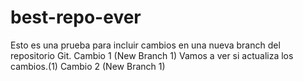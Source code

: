 # best-repo-ever
Esto es una prueba para incluir cambios en una nueva branch del repositorio Git.
Cambio 1 (New Branch 1)
Vamos a ver si actualiza los cambios.(1)
Cambio 2 (New Branch 1)
